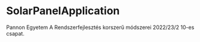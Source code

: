 # SolarPanelApplication
Pannon Egyetem A Rendszerfejlesztés korszerű módszerei 2022/23/2 10-es csapat.

